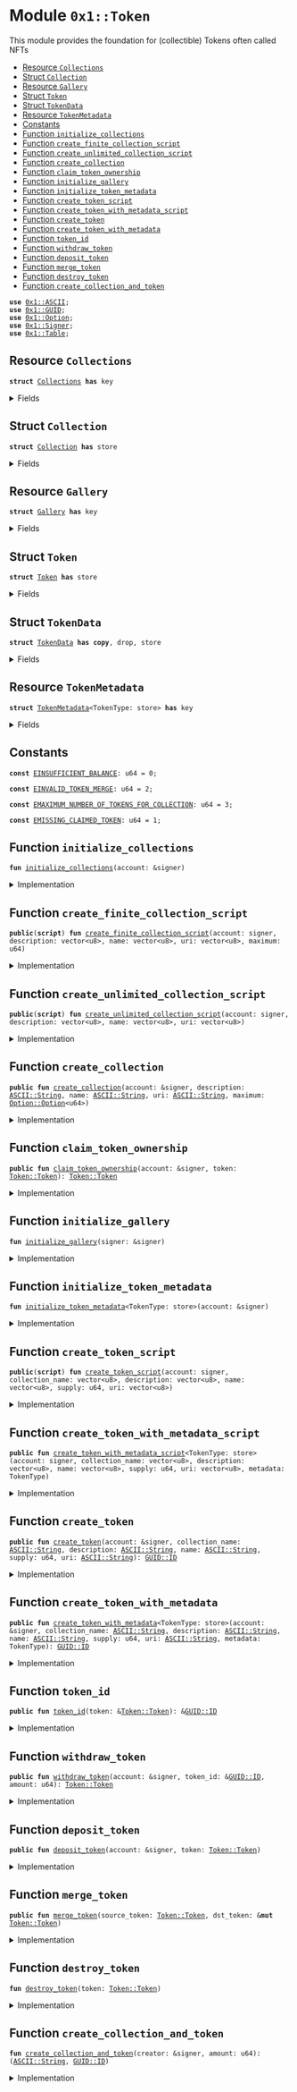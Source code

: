 
<a name="0x1_Token"></a>

# Module `0x1::Token`

This module provides the foundation for (collectible) Tokens often called NFTs


-  [Resource `Collections`](#0x1_Token_Collections)
-  [Struct `Collection`](#0x1_Token_Collection)
-  [Resource `Gallery`](#0x1_Token_Gallery)
-  [Struct `Token`](#0x1_Token_Token)
-  [Struct `TokenData`](#0x1_Token_TokenData)
-  [Resource `TokenMetadata`](#0x1_Token_TokenMetadata)
-  [Constants](#@Constants_0)
-  [Function `initialize_collections`](#0x1_Token_initialize_collections)
-  [Function `create_finite_collection_script`](#0x1_Token_create_finite_collection_script)
-  [Function `create_unlimited_collection_script`](#0x1_Token_create_unlimited_collection_script)
-  [Function `create_collection`](#0x1_Token_create_collection)
-  [Function `claim_token_ownership`](#0x1_Token_claim_token_ownership)
-  [Function `initialize_gallery`](#0x1_Token_initialize_gallery)
-  [Function `initialize_token_metadata`](#0x1_Token_initialize_token_metadata)
-  [Function `create_token_script`](#0x1_Token_create_token_script)
-  [Function `create_token_with_metadata_script`](#0x1_Token_create_token_with_metadata_script)
-  [Function `create_token`](#0x1_Token_create_token)
-  [Function `create_token_with_metadata`](#0x1_Token_create_token_with_metadata)
-  [Function `token_id`](#0x1_Token_token_id)
-  [Function `withdraw_token`](#0x1_Token_withdraw_token)
-  [Function `deposit_token`](#0x1_Token_deposit_token)
-  [Function `merge_token`](#0x1_Token_merge_token)
-  [Function `destroy_token`](#0x1_Token_destroy_token)
-  [Function `create_collection_and_token`](#0x1_Token_create_collection_and_token)


<pre><code><b>use</b> <a href="../MoveStdlib/ASCII.md#0x1_ASCII">0x1::ASCII</a>;
<b>use</b> <a href="../MoveStdlib/GUID.md#0x1_GUID">0x1::GUID</a>;
<b>use</b> <a href="../MoveStdlib/Option.md#0x1_Option">0x1::Option</a>;
<b>use</b> <a href="../MoveStdlib/Signer.md#0x1_Signer">0x1::Signer</a>;
<b>use</b> <a href="Table.md#0x1_Table">0x1::Table</a>;
</code></pre>



<a name="0x1_Token_Collections"></a>

## Resource `Collections`



<pre><code><b>struct</b> <a href="Token.md#0x1_Token_Collections">Collections</a> <b>has</b> key
</code></pre>



<details>
<summary>Fields</summary>


<dl>
<dt>
<code>collections: <a href="Table.md#0x1_Table_Table">Table::Table</a>&lt;<a href="../MoveStdlib/ASCII.md#0x1_ASCII_String">ASCII::String</a>, <a href="Token.md#0x1_Token_Collection">Token::Collection</a>&gt;</code>
</dt>
<dd>

</dd>
</dl>


</details>

<a name="0x1_Token_Collection"></a>

## Struct `Collection`



<pre><code><b>struct</b> <a href="Token.md#0x1_Token_Collection">Collection</a> <b>has</b> store
</code></pre>



<details>
<summary>Fields</summary>


<dl>
<dt>
<code>tokens: <a href="Table.md#0x1_Table_Table">Table::Table</a>&lt;<a href="../MoveStdlib/ASCII.md#0x1_ASCII_String">ASCII::String</a>, <a href="Token.md#0x1_Token_TokenData">Token::TokenData</a>&gt;</code>
</dt>
<dd>

</dd>
<dt>
<code>claimed_tokens: <a href="Table.md#0x1_Table_Table">Table::Table</a>&lt;<a href="../MoveStdlib/ASCII.md#0x1_ASCII_String">ASCII::String</a>, <b>address</b>&gt;</code>
</dt>
<dd>

</dd>
<dt>
<code>description: <a href="../MoveStdlib/ASCII.md#0x1_ASCII_String">ASCII::String</a></code>
</dt>
<dd>

</dd>
<dt>
<code>name: <a href="../MoveStdlib/ASCII.md#0x1_ASCII_String">ASCII::String</a></code>
</dt>
<dd>

</dd>
<dt>
<code>uri: <a href="../MoveStdlib/ASCII.md#0x1_ASCII_String">ASCII::String</a></code>
</dt>
<dd>

</dd>
<dt>
<code>count: u64</code>
</dt>
<dd>

</dd>
<dt>
<code>maximum: <a href="../MoveStdlib/Option.md#0x1_Option_Option">Option::Option</a>&lt;u64&gt;</code>
</dt>
<dd>

</dd>
</dl>


</details>

<a name="0x1_Token_Gallery"></a>

## Resource `Gallery`



<pre><code><b>struct</b> <a href="Token.md#0x1_Token_Gallery">Gallery</a> <b>has</b> key
</code></pre>



<details>
<summary>Fields</summary>


<dl>
<dt>
<code>gallery: <a href="Table.md#0x1_Table_Table">Table::Table</a>&lt;<a href="../MoveStdlib/GUID.md#0x1_GUID_ID">GUID::ID</a>, <a href="Token.md#0x1_Token_Token">Token::Token</a>&gt;</code>
</dt>
<dd>

</dd>
</dl>


</details>

<a name="0x1_Token_Token"></a>

## Struct `Token`



<pre><code><b>struct</b> <a href="Token.md#0x1_Token">Token</a> <b>has</b> store
</code></pre>



<details>
<summary>Fields</summary>


<dl>
<dt>
<code>id: <a href="../MoveStdlib/GUID.md#0x1_GUID_ID">GUID::ID</a></code>
</dt>
<dd>

</dd>
<dt>
<code>name: <a href="../MoveStdlib/ASCII.md#0x1_ASCII_String">ASCII::String</a></code>
</dt>
<dd>

</dd>
<dt>
<code>collection: <a href="../MoveStdlib/ASCII.md#0x1_ASCII_String">ASCII::String</a></code>
</dt>
<dd>

</dd>
<dt>
<code>balance: u64</code>
</dt>
<dd>

</dd>
</dl>


</details>

<a name="0x1_Token_TokenData"></a>

## Struct `TokenData`



<pre><code><b>struct</b> <a href="Token.md#0x1_Token_TokenData">TokenData</a> <b>has</b> <b>copy</b>, drop, store
</code></pre>



<details>
<summary>Fields</summary>


<dl>
<dt>
<code>id: <a href="../MoveStdlib/GUID.md#0x1_GUID_ID">GUID::ID</a></code>
</dt>
<dd>

</dd>
<dt>
<code>description: <a href="../MoveStdlib/ASCII.md#0x1_ASCII_String">ASCII::String</a></code>
</dt>
<dd>

</dd>
<dt>
<code>name: <a href="../MoveStdlib/ASCII.md#0x1_ASCII_String">ASCII::String</a></code>
</dt>
<dd>

</dd>
<dt>
<code>supply: u64</code>
</dt>
<dd>

</dd>
<dt>
<code>uri: <a href="../MoveStdlib/ASCII.md#0x1_ASCII_String">ASCII::String</a></code>
</dt>
<dd>
 URL for additional information / media
</dd>
</dl>


</details>

<a name="0x1_Token_TokenMetadata"></a>

## Resource `TokenMetadata`



<pre><code><b>struct</b> <a href="Token.md#0x1_Token_TokenMetadata">TokenMetadata</a>&lt;TokenType: store&gt; <b>has</b> key
</code></pre>



<details>
<summary>Fields</summary>


<dl>
<dt>
<code>metadata: <a href="Table.md#0x1_Table_Table">Table::Table</a>&lt;<a href="../MoveStdlib/GUID.md#0x1_GUID_ID">GUID::ID</a>, TokenType&gt;</code>
</dt>
<dd>

</dd>
</dl>


</details>

<a name="@Constants_0"></a>

## Constants


<a name="0x1_Token_EINSUFFICIENT_BALANCE"></a>



<pre><code><b>const</b> <a href="Token.md#0x1_Token_EINSUFFICIENT_BALANCE">EINSUFFICIENT_BALANCE</a>: u64 = 0;
</code></pre>



<a name="0x1_Token_EINVALID_TOKEN_MERGE"></a>



<pre><code><b>const</b> <a href="Token.md#0x1_Token_EINVALID_TOKEN_MERGE">EINVALID_TOKEN_MERGE</a>: u64 = 2;
</code></pre>



<a name="0x1_Token_EMAXIMUM_NUMBER_OF_TOKENS_FOR_COLLECTION"></a>



<pre><code><b>const</b> <a href="Token.md#0x1_Token_EMAXIMUM_NUMBER_OF_TOKENS_FOR_COLLECTION">EMAXIMUM_NUMBER_OF_TOKENS_FOR_COLLECTION</a>: u64 = 3;
</code></pre>



<a name="0x1_Token_EMISSING_CLAIMED_TOKEN"></a>



<pre><code><b>const</b> <a href="Token.md#0x1_Token_EMISSING_CLAIMED_TOKEN">EMISSING_CLAIMED_TOKEN</a>: u64 = 1;
</code></pre>



<a name="0x1_Token_initialize_collections"></a>

## Function `initialize_collections`



<pre><code><b>fun</b> <a href="Token.md#0x1_Token_initialize_collections">initialize_collections</a>(account: &signer)
</code></pre>



<details>
<summary>Implementation</summary>


<pre><code><b>fun</b> <a href="Token.md#0x1_Token_initialize_collections">initialize_collections</a>(account: &signer) {
    <b>move_to</b>(
        account,
        <a href="Token.md#0x1_Token_Collections">Collections</a> {
            collections: <a href="Table.md#0x1_Table_create">Table::create</a>&lt;<a href="../MoveStdlib/ASCII.md#0x1_ASCII_String">ASCII::String</a>, <a href="Token.md#0x1_Token_Collection">Collection</a>&gt;(),
        },
    )
}
</code></pre>



</details>

<a name="0x1_Token_create_finite_collection_script"></a>

## Function `create_finite_collection_script`



<pre><code><b>public</b>(<b>script</b>) <b>fun</b> <a href="Token.md#0x1_Token_create_finite_collection_script">create_finite_collection_script</a>(account: signer, description: vector&lt;u8&gt;, name: vector&lt;u8&gt;, uri: vector&lt;u8&gt;, maximum: u64)
</code></pre>



<details>
<summary>Implementation</summary>


<pre><code><b>public</b>(<b>script</b>) <b>fun</b> <a href="Token.md#0x1_Token_create_finite_collection_script">create_finite_collection_script</a>(
    account: signer,
    description: vector&lt;u8&gt;,
    name: vector&lt;u8&gt;,
    uri: vector&lt;u8&gt;,
    maximum: u64,
) <b>acquires</b> <a href="Token.md#0x1_Token_Collections">Collections</a> {
    <a href="Token.md#0x1_Token_create_collection">create_collection</a>(
        &account,
        <a href="../MoveStdlib/ASCII.md#0x1_ASCII_string">ASCII::string</a>(description),
        <a href="../MoveStdlib/ASCII.md#0x1_ASCII_string">ASCII::string</a>(name),
        <a href="../MoveStdlib/ASCII.md#0x1_ASCII_string">ASCII::string</a>(uri),
        <a href="../MoveStdlib/Option.md#0x1_Option_some">Option::some</a>(maximum),
    );
}
</code></pre>



</details>

<a name="0x1_Token_create_unlimited_collection_script"></a>

## Function `create_unlimited_collection_script`



<pre><code><b>public</b>(<b>script</b>) <b>fun</b> <a href="Token.md#0x1_Token_create_unlimited_collection_script">create_unlimited_collection_script</a>(account: signer, description: vector&lt;u8&gt;, name: vector&lt;u8&gt;, uri: vector&lt;u8&gt;)
</code></pre>



<details>
<summary>Implementation</summary>


<pre><code><b>public</b>(<b>script</b>) <b>fun</b> <a href="Token.md#0x1_Token_create_unlimited_collection_script">create_unlimited_collection_script</a>(
    account: signer,
    description: vector&lt;u8&gt;,
    name: vector&lt;u8&gt;,
    uri: vector&lt;u8&gt;,
) <b>acquires</b> <a href="Token.md#0x1_Token_Collections">Collections</a> {
    <a href="Token.md#0x1_Token_create_collection">create_collection</a>(
        &account,
        <a href="../MoveStdlib/ASCII.md#0x1_ASCII_string">ASCII::string</a>(description),
        <a href="../MoveStdlib/ASCII.md#0x1_ASCII_string">ASCII::string</a>(name),
        <a href="../MoveStdlib/ASCII.md#0x1_ASCII_string">ASCII::string</a>(uri),
        <a href="../MoveStdlib/Option.md#0x1_Option_none">Option::none</a>(),
    );
}
</code></pre>



</details>

<a name="0x1_Token_create_collection"></a>

## Function `create_collection`



<pre><code><b>public</b> <b>fun</b> <a href="Token.md#0x1_Token_create_collection">create_collection</a>(account: &signer, description: <a href="../MoveStdlib/docs/ASCII.md#0x1_ASCII_String">ASCII::String</a>, name: <a href="../../../../../../../aptos-framework/releases/artifacts/current/build/MoveStdlib/docs/ASCII.md#0x1_ASCII_String">ASCII::String</a>, uri: <a href="../../../../../../../aptos-framework/releases/artifacts/current/build/MoveStdlib/docs/ASCII.md#0x1_ASCII_String">ASCII::String</a>, maximum: <a href="../../../../../../../aptos-framework/releases/artifacts/current/build/MoveStdlib/Option.md#0x1_Option_Option">Option::Option</a>&lt;u64&gt;)
</code></pre>



<details>
<summary>Implementation</summary>


<pre><code><b>public</b> <b>fun</b> <a href="Token.md#0x1_Token_create_collection">create_collection</a>(
    account: &signer,
    description: <a href="../MoveStdlib/ASCII.md#0x1_ASCII_String">ASCII::String</a>,
    name: <a href="../MoveStdlib/ASCII.md#0x1_ASCII_String">ASCII::String</a>,
    uri: <a href="../MoveStdlib/ASCII.md#0x1_ASCII_String">ASCII::String</a>,
    maximum: <a href="../MoveStdlib/Option.md#0x1_Option">Option</a>&lt;u64&gt;,
) <b>acquires</b> <a href="Token.md#0x1_Token_Collections">Collections</a> {
    <b>let</b> account_addr = <a href="../MoveStdlib/Signer.md#0x1_Signer_address_of">Signer::address_of</a>(account);
    <b>if</b> (!<b>exists</b>&lt;<a href="Token.md#0x1_Token_Collections">Collections</a>&gt;(account_addr)) {
        <a href="Token.md#0x1_Token_initialize_collections">initialize_collections</a>(account)
    };
    <b>if</b> (!<b>exists</b>&lt;<a href="Token.md#0x1_Token_Gallery">Gallery</a>&gt;(account_addr)) {
        <a href="Token.md#0x1_Token_initialize_gallery">initialize_gallery</a>(account)
    };

    <b>let</b> collections = &<b>mut</b> <b>borrow_global_mut</b>&lt;<a href="Token.md#0x1_Token_Collections">Collections</a>&gt;(account_addr).collections;
    <b>let</b> collection = <a href="Token.md#0x1_Token_Collection">Collection</a> {
        tokens: <a href="Table.md#0x1_Table_create">Table::create</a>(),
        claimed_tokens: <a href="Table.md#0x1_Table_create">Table::create</a>(),
        description,
        name,
        uri,
        count: 0,
        maximum,
    };

    <a href="Table.md#0x1_Table_insert">Table::insert</a>(collections, *&name, collection);
}
</code></pre>



</details>

<a name="0x1_Token_claim_token_ownership"></a>

## Function `claim_token_ownership`



<pre><code><b>public</b> <b>fun</b> <a href="Token.md#0x1_Token_claim_token_ownership">claim_token_ownership</a>(account: &signer, token: <a href="Token.md#0x1_Token_Token">Token::Token</a>): <a href="Token.md#0x1_Token_Token">Token::Token</a>
</code></pre>



<details>
<summary>Implementation</summary>


<pre><code><b>public</b> <b>fun</b> <a href="Token.md#0x1_Token_claim_token_ownership">claim_token_ownership</a>(
    account: &signer,
    token: <a href="Token.md#0x1_Token">Token</a>,
): <a href="Token.md#0x1_Token">Token</a> <b>acquires</b> <a href="Token.md#0x1_Token_Collections">Collections</a> {
    <b>let</b> creator_addr = <a href="../MoveStdlib/GUID.md#0x1_GUID_id_creator_address">GUID::id_creator_address</a>(&token.id);
    <b>let</b> collections = &<b>mut</b> <b>borrow_global_mut</b>&lt;<a href="Token.md#0x1_Token_Collections">Collections</a>&gt;(creator_addr).collections;
    <b>let</b> collection = <a href="Table.md#0x1_Table_borrow_mut">Table::borrow_mut</a>(collections, &token.collection);
    <b>if</b> (<a href="Table.md#0x1_Table_borrow">Table::borrow</a>(&collection.tokens, &token.name).supply == 1) {
      <a href="Table.md#0x1_Table_remove">Table::remove</a>(&<b>mut</b> collection.claimed_tokens, &token.name);
      <a href="Table.md#0x1_Table_insert">Table::insert</a>(&<b>mut</b> collection.claimed_tokens, *&token.name, <a href="../MoveStdlib/Signer.md#0x1_Signer_address_of">Signer::address_of</a>(account))
    };
    token
}
</code></pre>



</details>

<a name="0x1_Token_initialize_gallery"></a>

## Function `initialize_gallery`



<pre><code><b>fun</b> <a href="Token.md#0x1_Token_initialize_gallery">initialize_gallery</a>(signer: &signer)
</code></pre>



<details>
<summary>Implementation</summary>


<pre><code><b>fun</b> <a href="Token.md#0x1_Token_initialize_gallery">initialize_gallery</a>(signer: &signer) {
    <b>move_to</b>(
        signer,
        <a href="Token.md#0x1_Token_Gallery">Gallery</a> {
            gallery: <a href="Table.md#0x1_Table_create">Table::create</a>&lt;ID, <a href="Token.md#0x1_Token">Token</a>&gt;(),
        },
    )
}
</code></pre>



</details>

<a name="0x1_Token_initialize_token_metadata"></a>

## Function `initialize_token_metadata`



<pre><code><b>fun</b> <a href="Token.md#0x1_Token_initialize_token_metadata">initialize_token_metadata</a>&lt;TokenType: store&gt;(account: &signer)
</code></pre>



<details>
<summary>Implementation</summary>


<pre><code><b>fun</b> <a href="Token.md#0x1_Token_initialize_token_metadata">initialize_token_metadata</a>&lt;TokenType: store&gt;(account: &signer) {
    <b>move_to</b>(
        account,
        <a href="Token.md#0x1_Token_TokenMetadata">TokenMetadata</a> {
            metadata: <a href="Table.md#0x1_Table_create">Table::create</a>&lt;ID, TokenType&gt;(),
        },
    )
}
</code></pre>



</details>

<a name="0x1_Token_create_token_script"></a>

## Function `create_token_script`



<pre><code><b>public</b>(<b>script</b>) <b>fun</b> <a href="Token.md#0x1_Token_create_token_script">create_token_script</a>(account: signer, collection_name: vector&lt;u8&gt;, description: vector&lt;u8&gt;, name: vector&lt;u8&gt;, supply: u64, uri: vector&lt;u8&gt;)
</code></pre>



<details>
<summary>Implementation</summary>


<pre><code><b>public</b>(<b>script</b>) <b>fun</b> <a href="Token.md#0x1_Token_create_token_script">create_token_script</a>(
    account: signer,
    collection_name: vector&lt;u8&gt;,
    description: vector&lt;u8&gt;,
    name: vector&lt;u8&gt;,
    supply: u64,
    uri: vector&lt;u8&gt;,
) <b>acquires</b> <a href="Token.md#0x1_Token_Collections">Collections</a>, <a href="Token.md#0x1_Token_Gallery">Gallery</a> {
  <a href="Token.md#0x1_Token_create_token">create_token</a>(
      &account,
      <a href="../MoveStdlib/ASCII.md#0x1_ASCII_string">ASCII::string</a>(collection_name),
      <a href="../MoveStdlib/ASCII.md#0x1_ASCII_string">ASCII::string</a>(description),
      <a href="../MoveStdlib/ASCII.md#0x1_ASCII_string">ASCII::string</a>(name),
      supply,
      <a href="../MoveStdlib/ASCII.md#0x1_ASCII_string">ASCII::string</a>(uri),
  );
}
</code></pre>



</details>

<a name="0x1_Token_create_token_with_metadata_script"></a>

## Function `create_token_with_metadata_script`



<pre><code><b>public</b> <b>fun</b> <a href="Token.md#0x1_Token_create_token_with_metadata_script">create_token_with_metadata_script</a>&lt;TokenType: store&gt;(account: signer, collection_name: vector&lt;u8&gt;, description: vector&lt;u8&gt;, name: vector&lt;u8&gt;, supply: u64, uri: vector&lt;u8&gt;, metadata: TokenType)
</code></pre>



<details>
<summary>Implementation</summary>


<pre><code><b>public</b> <b>fun</b> <a href="Token.md#0x1_Token_create_token_with_metadata_script">create_token_with_metadata_script</a>&lt;TokenType: store&gt;(
    account: signer,
    collection_name: vector&lt;u8&gt;,
    description: vector&lt;u8&gt;,
    name: vector&lt;u8&gt;,
    supply: u64,
    uri: vector&lt;u8&gt;,
    metadata: TokenType,
) <b>acquires</b> <a href="Token.md#0x1_Token_Collections">Collections</a>, <a href="Token.md#0x1_Token_Gallery">Gallery</a>, <a href="Token.md#0x1_Token_TokenMetadata">TokenMetadata</a> {
  <a href="Token.md#0x1_Token_create_token_with_metadata">create_token_with_metadata</a>&lt;TokenType&gt;(
      &account,
      <a href="../MoveStdlib/ASCII.md#0x1_ASCII_string">ASCII::string</a>(collection_name),
      <a href="../MoveStdlib/ASCII.md#0x1_ASCII_string">ASCII::string</a>(description),
      <a href="../MoveStdlib/ASCII.md#0x1_ASCII_string">ASCII::string</a>(name),
      supply,
      <a href="../MoveStdlib/ASCII.md#0x1_ASCII_string">ASCII::string</a>(uri),
      metadata,
  );
}
</code></pre>



</details>

<a name="0x1_Token_create_token"></a>

## Function `create_token`



<pre><code><b>public</b> <b>fun</b> <a href="Token.md#0x1_Token_create_token">create_token</a>(account: &signer, collection_name: <a href="../MoveStdlib/docs/ASCII.md#0x1_ASCII_String">ASCII::String</a>, description: <a href="../../../../../../../aptos-framework/releases/artifacts/current/build/MoveStdlib/docs/ASCII.md#0x1_ASCII_String">ASCII::String</a>, name: <a href="../../../../../../../aptos-framework/releases/artifacts/current/build/MoveStdlib/docs/ASCII.md#0x1_ASCII_String">ASCII::String</a>, supply: u64, uri: <a href="../../../../../../../aptos-framework/releases/artifacts/current/build/MoveStdlib/docs/ASCII.md#0x1_ASCII_String">ASCII::String</a>): <a href="../../../../../../../aptos-framework/releases/artifacts/current/build/MoveStdlib/GUID.md#0x1_GUID_ID">GUID::ID</a>
</code></pre>



<details>
<summary>Implementation</summary>


<pre><code><b>public</b> <b>fun</b> <a href="Token.md#0x1_Token_create_token">create_token</a>(
    account: &signer,
    collection_name: <a href="../MoveStdlib/ASCII.md#0x1_ASCII_String">ASCII::String</a>,
    description: <a href="../MoveStdlib/ASCII.md#0x1_ASCII_String">ASCII::String</a>,
    name: <a href="../MoveStdlib/ASCII.md#0x1_ASCII_String">ASCII::String</a>,
    supply: u64,
    uri: <a href="../MoveStdlib/ASCII.md#0x1_ASCII_String">ASCII::String</a>,
): ID <b>acquires</b> <a href="Token.md#0x1_Token_Collections">Collections</a>, <a href="Token.md#0x1_Token_Gallery">Gallery</a> {
    <b>let</b> account_addr = <a href="../MoveStdlib/Signer.md#0x1_Signer_address_of">Signer::address_of</a>(account);
    <b>let</b> collections = &<b>mut</b> <b>borrow_global_mut</b>&lt;<a href="Token.md#0x1_Token_Collections">Collections</a>&gt;(account_addr).collections;
    <b>let</b> collection = <a href="Table.md#0x1_Table_borrow_mut">Table::borrow_mut</a>(collections, &collection_name);

    <b>if</b> (<a href="../MoveStdlib/Option.md#0x1_Option_is_some">Option::is_some</a>(&collection.maximum)) {
        <b>let</b> current = <a href="Table.md#0x1_Table_count">Table::count</a>(&collection.tokens);
        <b>let</b> maximum = <a href="../MoveStdlib/Option.md#0x1_Option_borrow">Option::borrow</a>(&collection.maximum);
        <b>assert</b>!(current != *maximum, <a href="Token.md#0x1_Token_EMAXIMUM_NUMBER_OF_TOKENS_FOR_COLLECTION">EMAXIMUM_NUMBER_OF_TOKENS_FOR_COLLECTION</a>)
    };

    <b>let</b> gallery = &<b>mut</b> <b>borrow_global_mut</b>&lt;<a href="Token.md#0x1_Token_Gallery">Gallery</a>&gt;(account_addr).gallery;

    <b>let</b> token_id = <a href="../MoveStdlib/docs/GUID.md#0x1_GUID_id">GUID::id</a>(&<a href="../../../../../../../aptos-framework/releases/artifacts/current/build/MoveStdlib/GUID.md#0x1_GUID_create">GUID::create</a>(account));
    <b>let</b> token = <a href="Token.md#0x1_Token">Token</a> {
        id: *&token_id,
        name: *&name,
        collection: *&collection_name,
        balance: supply,
    };

    <b>let</b> token_data = <a href="Token.md#0x1_Token_TokenData">TokenData</a> {
        id: *&token_id,
        description,
        name: *&name,
        supply,
        uri,
    };

    <b>if</b> (supply == 1) {
        <a href="Table.md#0x1_Table_insert">Table::insert</a>(&<b>mut</b> collection.claimed_tokens, *&name, account_addr)
    };
    <a href="Table.md#0x1_Table_insert">Table::insert</a>(&<b>mut</b> collection.tokens, name, token_data);

    <b>let</b> token = <a href="Token.md#0x1_Token_claim_token_ownership">claim_token_ownership</a>(account, token);
    <a href="Table.md#0x1_Table_insert">Table::insert</a>(gallery, *&token_id, token);
    token_id
}
</code></pre>



</details>

<a name="0x1_Token_create_token_with_metadata"></a>

## Function `create_token_with_metadata`



<pre><code><b>public</b> <b>fun</b> <a href="Token.md#0x1_Token_create_token_with_metadata">create_token_with_metadata</a>&lt;TokenType: store&gt;(account: &signer, collection_name: <a href="../MoveStdlib/docs/ASCII.md#0x1_ASCII_String">ASCII::String</a>, description: <a href="../../../../../../../aptos-framework/releases/artifacts/current/build/MoveStdlib/docs/ASCII.md#0x1_ASCII_String">ASCII::String</a>, name: <a href="../../../../../../../aptos-framework/releases/artifacts/current/build/MoveStdlib/docs/ASCII.md#0x1_ASCII_String">ASCII::String</a>, supply: u64, uri: <a href="../../../../../../../aptos-framework/releases/artifacts/current/build/MoveStdlib/docs/ASCII.md#0x1_ASCII_String">ASCII::String</a>, metadata: TokenType): <a href="../../../../../../../aptos-framework/releases/artifacts/current/build/MoveStdlib/GUID.md#0x1_GUID_ID">GUID::ID</a>
</code></pre>



<details>
<summary>Implementation</summary>


<pre><code><b>public</b> <b>fun</b> <a href="Token.md#0x1_Token_create_token_with_metadata">create_token_with_metadata</a>&lt;TokenType: store&gt;(
    account: &signer,
    collection_name: <a href="../MoveStdlib/ASCII.md#0x1_ASCII_String">ASCII::String</a>,
    description: <a href="../MoveStdlib/ASCII.md#0x1_ASCII_String">ASCII::String</a>,
    name: <a href="../MoveStdlib/ASCII.md#0x1_ASCII_String">ASCII::String</a>,
    supply: u64,
    uri: <a href="../MoveStdlib/ASCII.md#0x1_ASCII_String">ASCII::String</a>,
    metadata: TokenType,
): ID <b>acquires</b> <a href="Token.md#0x1_Token_Collections">Collections</a>, <a href="Token.md#0x1_Token_Gallery">Gallery</a>, <a href="Token.md#0x1_Token_TokenMetadata">TokenMetadata</a> {
    <b>let</b> account_addr = <a href="../MoveStdlib/Signer.md#0x1_Signer_address_of">Signer::address_of</a>(account);
    <b>if</b> (!<b>exists</b>&lt;<a href="Token.md#0x1_Token_TokenMetadata">TokenMetadata</a>&lt;TokenType&gt;&gt;(account_addr)) {
        <a href="Token.md#0x1_Token_initialize_token_metadata">initialize_token_metadata</a>&lt;TokenType&gt;(account)
    };

    <b>let</b> id = <a href="Token.md#0x1_Token_create_token">create_token</a>(account, collection_name, description, name, supply, uri);
    <b>let</b> metadata_table = <b>borrow_global_mut</b>&lt;<a href="Token.md#0x1_Token_TokenMetadata">TokenMetadata</a>&lt;TokenType&gt;&gt;(account_addr);
    <a href="Table.md#0x1_Table_insert">Table::insert</a>(&<b>mut</b> metadata_table.metadata, *&id, metadata);
    id
}
</code></pre>



</details>

<a name="0x1_Token_token_id"></a>

## Function `token_id`



<pre><code><b>public</b> <b>fun</b> <a href="Token.md#0x1_Token_token_id">token_id</a>(token: &<a href="Token.md#0x1_Token_Token">Token::Token</a>): &<a href="../MoveStdlib/GUID.md#0x1_GUID_ID">GUID::ID</a>
</code></pre>



<details>
<summary>Implementation</summary>


<pre><code><b>public</b> <b>fun</b> <a href="Token.md#0x1_Token_token_id">token_id</a>(token: &<a href="Token.md#0x1_Token">Token</a>): &ID {
    &token.id
}
</code></pre>



</details>

<a name="0x1_Token_withdraw_token"></a>

## Function `withdraw_token`



<pre><code><b>public</b> <b>fun</b> <a href="Token.md#0x1_Token_withdraw_token">withdraw_token</a>(account: &signer, token_id: &<a href="../MoveStdlib/GUID.md#0x1_GUID_ID">GUID::ID</a>, amount: u64): <a href="Token.md#0x1_Token_Token">Token::Token</a>
</code></pre>



<details>
<summary>Implementation</summary>


<pre><code><b>public</b> <b>fun</b> <a href="Token.md#0x1_Token_withdraw_token">withdraw_token</a>(
    account: &signer,
    token_id: &ID,
    amount: u64,
): <a href="Token.md#0x1_Token">Token</a> <b>acquires</b> <a href="Token.md#0x1_Token_Gallery">Gallery</a> {
    <b>let</b> account_addr = <a href="../MoveStdlib/Signer.md#0x1_Signer_address_of">Signer::address_of</a>(account);

    <b>let</b> gallery = &<b>mut</b> <b>borrow_global_mut</b>&lt;<a href="Token.md#0x1_Token_Gallery">Gallery</a>&gt;(account_addr).gallery;
    <b>let</b> balance = <a href="Table.md#0x1_Table_borrow">Table::borrow</a>(gallery, token_id).balance;
    <b>assert</b>!(balance &gt;= amount, <a href="Token.md#0x1_Token_EINSUFFICIENT_BALANCE">EINSUFFICIENT_BALANCE</a>);

    <b>if</b> (balance == amount) {
        <b>let</b> (_key, value) = <a href="Table.md#0x1_Table_remove">Table::remove</a>(gallery, token_id);
        value
    } <b>else</b> {
        <b>let</b> token = <a href="Table.md#0x1_Table_borrow_mut">Table::borrow_mut</a>(gallery, token_id);
        token.balance = balance - amount;
        <a href="Token.md#0x1_Token">Token</a> {
            id: *&token.id,
            name: *&token.name,
            collection: *&token.collection,
            balance: amount,
        }
    }
}
</code></pre>



</details>

<a name="0x1_Token_deposit_token"></a>

## Function `deposit_token`



<pre><code><b>public</b> <b>fun</b> <a href="Token.md#0x1_Token_deposit_token">deposit_token</a>(account: &signer, token: <a href="Token.md#0x1_Token_Token">Token::Token</a>)
</code></pre>



<details>
<summary>Implementation</summary>


<pre><code><b>public</b> <b>fun</b> <a href="Token.md#0x1_Token_deposit_token">deposit_token</a>(
    account: &signer,
    token: <a href="Token.md#0x1_Token">Token</a>,
) <b>acquires</b> <a href="Token.md#0x1_Token_Collections">Collections</a>, <a href="Token.md#0x1_Token_Gallery">Gallery</a> {
    <b>let</b> account_addr = <a href="../MoveStdlib/Signer.md#0x1_Signer_address_of">Signer::address_of</a>(account);
    <b>if</b> (!<b>exists</b>&lt;<a href="Token.md#0x1_Token_Gallery">Gallery</a>&gt;(account_addr)) {
        <a href="Token.md#0x1_Token_initialize_gallery">initialize_gallery</a>(account)
    };

    <b>let</b> token = <a href="Token.md#0x1_Token_claim_token_ownership">claim_token_ownership</a>(account, token);

    <b>let</b> gallery = &<b>mut</b> <b>borrow_global_mut</b>&lt;<a href="Token.md#0x1_Token_Gallery">Gallery</a>&gt;(account_addr).gallery;
    <b>if</b> (<a href="Table.md#0x1_Table_contains_key">Table::contains_key</a>(gallery, &token.id)) {
        <b>let</b> current_token = <a href="Table.md#0x1_Table_borrow_mut">Table::borrow_mut</a>(gallery, &token.id);
        <a href="Token.md#0x1_Token_merge_token">merge_token</a>(token, current_token);
    } <b>else</b> {
        <a href="Table.md#0x1_Table_insert">Table::insert</a>(gallery, *&token.id, token)
    }
}
</code></pre>



</details>

<a name="0x1_Token_merge_token"></a>

## Function `merge_token`



<pre><code><b>public</b> <b>fun</b> <a href="Token.md#0x1_Token_merge_token">merge_token</a>(source_token: <a href="Token.md#0x1_Token_Token">Token::Token</a>, dst_token: &<b>mut</b> <a href="Token.md#0x1_Token_Token">Token::Token</a>)
</code></pre>



<details>
<summary>Implementation</summary>


<pre><code><b>public</b> <b>fun</b> <a href="Token.md#0x1_Token_merge_token">merge_token</a>(
    source_token: <a href="Token.md#0x1_Token">Token</a>,
    dst_token: &<b>mut</b> <a href="Token.md#0x1_Token">Token</a>,
) <b>acquires</b> <a href="Token.md#0x1_Token_Collections">Collections</a> {
    <b>assert</b>!(dst_token.id == source_token.id, <a href="Token.md#0x1_Token_EINVALID_TOKEN_MERGE">EINVALID_TOKEN_MERGE</a>);
    dst_token.balance = dst_token.balance + source_token.balance;
    <a href="Token.md#0x1_Token_destroy_token">destroy_token</a>(source_token);
}
</code></pre>



</details>

<a name="0x1_Token_destroy_token"></a>

## Function `destroy_token`



<pre><code><b>fun</b> <a href="Token.md#0x1_Token_destroy_token">destroy_token</a>(token: <a href="Token.md#0x1_Token_Token">Token::Token</a>)
</code></pre>



<details>
<summary>Implementation</summary>


<pre><code><b>fun</b> <a href="Token.md#0x1_Token_destroy_token">destroy_token</a>(
    token: <a href="Token.md#0x1_Token">Token</a>,
) <b>acquires</b> <a href="Token.md#0x1_Token_Collections">Collections</a> {
    <b>let</b> <a href="Token.md#0x1_Token">Token</a> { id, name, collection, balance } = token;

    <b>let</b> creator_addr = <a href="../MoveStdlib/GUID.md#0x1_GUID_id_creator_address">GUID::id_creator_address</a>(&id);
    <b>let</b> collections = &<b>mut</b> <b>borrow_global_mut</b>&lt;<a href="Token.md#0x1_Token_Collections">Collections</a>&gt;(creator_addr).collections;
    <b>let</b> collection = <a href="Table.md#0x1_Table_borrow_mut">Table::borrow_mut</a>(collections, &collection);
    <b>let</b> token_data = <a href="Table.md#0x1_Table_borrow_mut">Table::borrow_mut</a>(&<b>mut</b> collection.tokens, &name);
    *&<b>mut</b> token_data.supply = token_data.supply - balance;
}
</code></pre>



</details>

<a name="0x1_Token_create_collection_and_token"></a>

## Function `create_collection_and_token`



<pre><code><b>fun</b> <a href="Token.md#0x1_Token_create_collection_and_token">create_collection_and_token</a>(creator: &signer, amount: u64): (<a href="../MoveStdlib/docs/ASCII.md#0x1_ASCII_String">ASCII::String</a>, <a href="../../../../../../../aptos-framework/releases/artifacts/current/build/MoveStdlib/GUID.md#0x1_GUID_ID">GUID::ID</a>)
</code></pre>



<details>
<summary>Implementation</summary>


<pre><code><b>fun</b> <a href="Token.md#0x1_Token_create_collection_and_token">create_collection_and_token</a>(
    creator: &signer,
    amount: u64,
): (<a href="../MoveStdlib/ASCII.md#0x1_ASCII_String">ASCII::String</a>, ID) <b>acquires</b> <a href="Token.md#0x1_Token_Collections">Collections</a>, <a href="Token.md#0x1_Token_Gallery">Gallery</a> {
    <b>let</b> collection_name = <a href="../MoveStdlib/ASCII.md#0x1_ASCII_string">ASCII::string</a>(b"Hello, World");
    <a href="Token.md#0x1_Token_create_collection">create_collection</a>(
        creator,
        <a href="../MoveStdlib/ASCII.md#0x1_ASCII_string">ASCII::string</a>(b"<a href="Token.md#0x1_Token_Collection">Collection</a>: Hello, World"),
        *&collection_name,
        <a href="../MoveStdlib/ASCII.md#0x1_ASCII_string">ASCII::string</a>(b"https://aptos.dev"),
        <a href="../MoveStdlib/Option.md#0x1_Option_some">Option::some</a>(1),
    );

    <b>let</b> token_id = <a href="Token.md#0x1_Token_create_token">create_token</a>(
        creator,
        *&collection_name,
        <a href="../MoveStdlib/ASCII.md#0x1_ASCII_string">ASCII::string</a>(b"<a href="Token.md#0x1_Token">Token</a>: Hello, <a href="Token.md#0x1_Token">Token</a>"),
        <a href="../MoveStdlib/ASCII.md#0x1_ASCII_string">ASCII::string</a>(b"Hello, <a href="Token.md#0x1_Token">Token</a>"),
        amount,
        <a href="../MoveStdlib/ASCII.md#0x1_ASCII_string">ASCII::string</a>(b"https://aptos.dev"),
    );

    (collection_name, token_id)
}
</code></pre>



</details>
